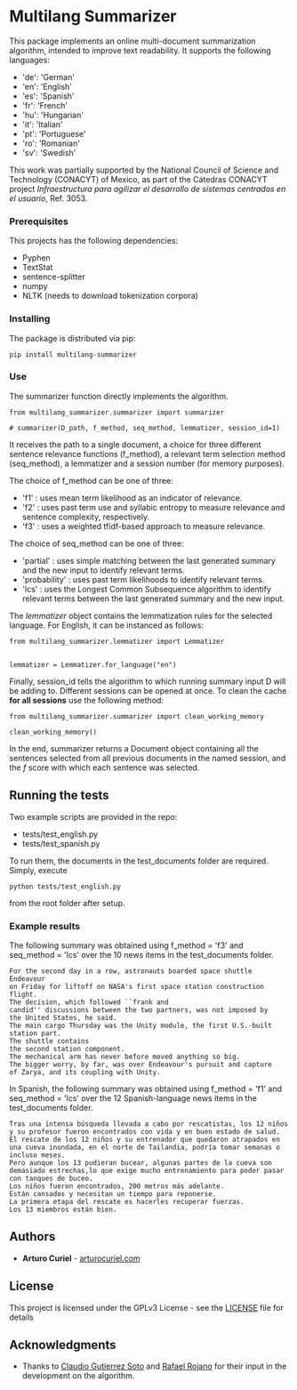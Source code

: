 # Multilang Summarizer

This package implements an online multi-document summarization algorithm, intended to improve text readability. It supports the following languages:

* 'de': 'German'
* 'en': 'English'
* 'es': 'Spanish'
* 'fr': 'French'
* 'hu': 'Hungarian'
* 'it': 'Italian'
* 'pt': 'Portuguese'
* 'ro': 'Romanian'
* 'sv': 'Swedish'

This work was partially supported by the National Council of Science and Technology (CONACYT) of Mexico, as part of the Cátedras CONACYT project _Infraestructura para agilizar el desarrollo de sistemas centrados en el usuario_, Ref. 3053.

### Prerequisites

This projects has the following dependencies:

* Pyphen
* TextStat
* sentence-splitter
* numpy
* NLTK (needs to download tokenization corpora)

### Installing

The package is distributed via pip:

```
pip install multilang-summarizer
```

### Use

The summarizer function directly implements the algorithm.

```
from multilang_summarizer.summarizer import summarizer

# summarizer(D_path, f_method, seq_method, lemmatizer, session_id=1)
```

It receives the path to a single document, a choice for three different sentence relevance functions (f\_method), a relevant term selection method (seq\_method), a lemmatizer and a session number (for memory purposes).

The choice of f\_method can be one of three:

* 'f1' : uses mean term likelihood as an indicator of relevance.
* 'f2' : uses past term use and syllabic entropy to measure relevance and sentence complexity, respectively.
* 'f3' : uses a weighted tfidf-based approach to measure relevance.

The choice of seq\_method can be one of three:

* 'partial' : uses simple matching between the last generated summary and the new input to identify relevant terms.
* 'probability' : uses past term likelihoods to identify relevant terms.
* 'lcs' : uses the Longest Common Subsequence algorithm to identify relevant terms between the last generated summary and the new input.

The _lemmatizer_ object contains the lemmatization rules for the selected language. For English, it can be instanced as follows:

```
from multilang_summarizer.lemmatizer import Lemmatizer


lemmatizer = Lemmatizer.for_language("en")
```

Finally, session\_id tells the algorithm to which running summary input D will be adding to. Different sessions can be opened at once. To clean the cache __for all sessions__ use the following method:

```
from multilang_summarizer.summarizer import clean_working_memory

clean_working_memory()
```

In the end, summarizer returns a Document object containing all the sentences selected from all previous documents in the named session, and the _f_ score with which each sentence was selected.

## Running the tests

Two example scripts are provided in the repo:

* tests/test\_english.py
* tests/test\_spanish.py

To run them, the documents in the test\_documents folder are required. Simply, execute

```
python tests/test_english.py
``` 

from the root folder after setup.

### Example results

The following summary was obtained using f\_method = 'f3' and seq\_method = 'lcs' over the 10 news items in the test\_documents folder.

```
For the second day in a row, astronauts boarded space shuttle Endeavour 
on Friday for liftoff on NASA's first space station construction flight.
The decision, which followed ``frank and 
candid'' discussions between the two partners, was not imposed by 
the United States, he said.
The main cargo Thursday was the Unity module, the first U.S.-built 
station part.
The shuttle contains 
the second station component.
The mechanical arm has never before moved anything so big.
The bigger worry, by far, was over Endeavour's pursuit and capture 
of Zarya, and its coupling with Unity.
```

In Spanish, the following summary was obtained using f\_method = 'f1' and seq\_method = 'lcs' over the 12 Spanish-language news items in the test\_documents folder.

```
Tras una intensa búsqueda llevada a cabo por rescatistas, los 12 niños y su profesor fueron encontrados con vida y en buen estado de salud.
El rescate de los 12 niños y su entrenador que quedaron atrapados en una cueva inundada, en el norte de Tailandia, podría tomar semanas o incluso meses.
Pero aunque los 13 pudieran bucear, algunas partes de la cueva son demasiado estrechas,lo que exige mucho entrenamiento para poder pasar con tanques de buceo.
Los niños fueron encontrados, 200 metros más adelante.
Están cansados y necesitan un tiempo para reponerse.
La primera etapa del rescate es hacerles recuperar fuerzas.
Los 13 miembros están bien.
```
## Authors

* **Arturo Curiel** - [arturocuriel.com](https://www.arturocuriel.com/)

## License

This project is licensed under the GPLv3 License - see the [LICENSE](LICENSE) file for details

## Acknowledgments

* Thanks to [Claudio Gutierrez Soto](http://www.face.ubiobio.cl/~cgutierr/) and [Rafael Rojano](https://scholar.google.com/citations?user=tJO7AnxQtZUC&hl=en) for their input in the development on the algorithm.

